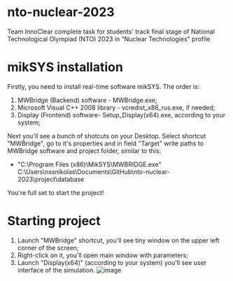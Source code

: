 # nto-nuclear-2023
Team InnoClear complete task for students' track final stage of National Technological Olympiad (NTO) 2023 in "Nuclear Technologies" profile

# mikSYS installation
Firstly, you need to install real-time software mikSYS. The order is:
1) MWBridge (Backend) software - MWBridge.exe;
2) Microsoft Visual C++ 2008 library - vcredist_x86_rus.exe, if needed;
3) Display (Frontend) software- Setup_Display(x64).exe, according to your system;

Next you'll see a bunch of shotcuts on your Desktop. Select shortcut "MWBridge", go to it's properties and in field "Target" write paths to MWBridge software and project folder, similar to this:
- "C:\Program Files (x86)\MikSYS\MWBRIDGE.exe" C:\Users\nssnikolas\Documents\GitHub\nto-nuclear-2023\project\database

You're full set to start the project!

# Starting project
1) Launch "MWBridge" shortcut, you'll see tiny window on the upper left corner of the screen;
2) Right-click on it, you'll open main window with parameters;
3) Launch "Display(x64)" (according to your system) you'll see user interface of the simulation.
![image](https://user-images.githubusercontent.com/90476733/236497863-7c90bff7-c427-4172-a4ab-37a9b561adca.png)
